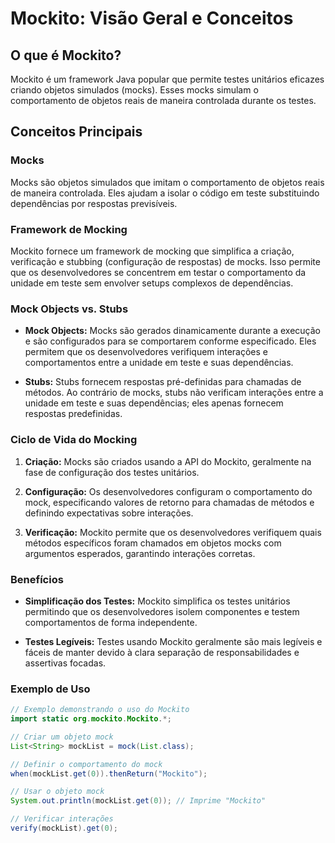 # Mockito: Visão Geral e Conceitos

## O que é Mockito?

Mockito é um framework Java popular que permite testes unitários eficazes criando objetos simulados (mocks). Esses mocks simulam o comportamento de objetos reais de maneira controlada durante os testes.

## Conceitos Principais

### Mocks

Mocks são objetos simulados que imitam o comportamento de objetos reais de maneira controlada. Eles ajudam a isolar o código em teste substituindo dependências por respostas previsíveis.

### Framework de Mocking

Mockito fornece um framework de mocking que simplifica a criação, verificação e stubbing (configuração de respostas) de mocks. Isso permite que os desenvolvedores se concentrem em testar o comportamento da unidade em teste sem envolver setups complexos de dependências.

### Mock Objects vs. Stubs

- **Mock Objects:** Mocks são gerados dinamicamente durante a execução e são configurados para se comportarem conforme especificado. Eles permitem que os desenvolvedores verifiquem interações e comportamentos entre a unidade em teste e suas dependências.

- **Stubs:** Stubs fornecem respostas pré-definidas para chamadas de métodos. Ao contrário de mocks, stubs não verificam interações entre a unidade em teste e suas dependências; eles apenas fornecem respostas predefinidas.

### Ciclo de Vida do Mocking

1. **Criação:** Mocks são criados usando a API do Mockito, geralmente na fase de configuração dos testes unitários.
   
2. **Configuração:** Os desenvolvedores configuram o comportamento do mock, especificando valores de retorno para chamadas de métodos e definindo expectativas sobre interações.

3. **Verificação:** Mockito permite que os desenvolvedores verifiquem quais métodos específicos foram chamados em objetos mocks com argumentos esperados, garantindo interações corretas.

### Benefícios

- **Simplificação dos Testes:** Mockito simplifica os testes unitários permitindo que os desenvolvedores isolem componentes e testem comportamentos de forma independente.
  
- **Testes Legíveis:** Testes usando Mockito geralmente são mais legíveis e fáceis de manter devido à clara separação de responsabilidades e assertivas focadas.

### Exemplo de Uso

```java
// Exemplo demonstrando o uso do Mockito
import static org.mockito.Mockito.*;

// Criar um objeto mock
List<String> mockList = mock(List.class);

// Definir o comportamento do mock
when(mockList.get(0)).thenReturn("Mockito");

// Usar o objeto mock
System.out.println(mockList.get(0)); // Imprime "Mockito"

// Verificar interações
verify(mockList).get(0);

